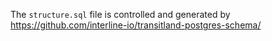 The `structure.sql` file is controlled and generated by https://github.com/interline-io/transitland-postgres-schema/
